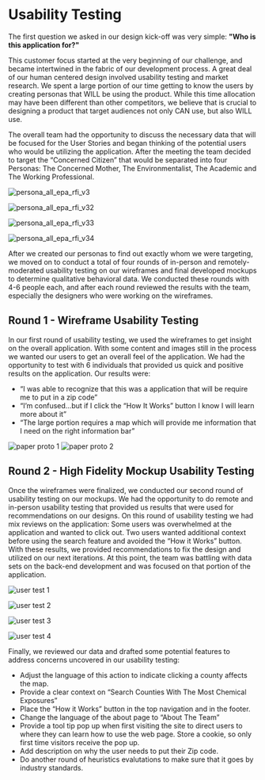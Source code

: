 # Usability Testing

The first question we asked in our design kick-off was very simple: **"Who is this application for?"**

This customer focus started at the very beginning of our challenge, and became intertwined in the fabric of our development process. A great deal of our human centered design involved usability testing and market research. We spent a large portion of our time getting to know the users by creating personas that WILL be using the product. While this time allocation may have been different than other competitors, we believe that is crucial to designing a product that target audiences not only CAN use, but also WILL use.

The overall team had the opportunity to discuss the necessary data that will be focused for the User Stories and began thinking of the potential users who would be utilizing the application. After the meeting the team decided to target the “Concerned Citizen” that would be separated into four Personas: The Concerned Mother, The Environmentalist, The Academic and The Working Professional.

![persona_all_epa_rfi_v3](https://cloud.githubusercontent.com/assets/16209237/11874019/7ce42556-a4ab-11e5-864c-8e6dd2e69d14.jpg)

![persona_all_epa_rfi_v32](https://cloud.githubusercontent.com/assets/16209237/11874023/83a652c4-a4ab-11e5-81f5-20dbb9da428b.jpg)

![persona_all_epa_rfi_v33](https://cloud.githubusercontent.com/assets/16209237/11874028/87f1c5f2-a4ab-11e5-94c7-b2672cf0e8f9.jpg)

![persona_all_epa_rfi_v34](https://cloud.githubusercontent.com/assets/16209237/11874030/8bd5b4f8-a4ab-11e5-855c-01cf4f08944e.jpg)

After we created our personas to find out exactly whom we were targeting, we moved on to conduct a total of four rounds of in-person and remotely-moderated usability testing on our wireframes and final developed mockups to determine qualitative behavioral data. We conducted these rounds with 4-6 people each, and after each round reviewed the results with the team, especially the designers who were working on the wireframes.

## Round 1 - Wireframe Usability Testing

In our first round of usability testing, we used the wireframes to get insight on the overall application. With some content and images still in the process we wanted our users to get an overall feel of the application. We had the opportunity to test with 6 individuals that provided us quick and positive results on the application. Our results were: 
* “I was able to recognize that this was a application that will be require me to put in a zip code”
* “I’m confused…but if I click the “How It Works” button I know I will learn more about it”
* “The large portion requires a map which will provide me information that I need on the right information bar”

![paper proto 1](https://cloud.githubusercontent.com/assets/16209237/11874917/074509a0-a4b0-11e5-98ae-96dd45be0f66.JPG) 
![paper proto 2](https://cloud.githubusercontent.com/assets/16209237/11874920/0a2a2934-a4b0-11e5-9fb7-617b3cdfbf2f.JPG)

## Round 2 - High Fidelity Mockup Usability Testing

Once the wireframes were finalized, we conducted our second round of usability testing on our mockups. We had the opportunity to do remote and in-person usability testing that provided us results that were used for recommendations on our designs. On this round of usability testing we had mix reviews on the application: Some users was overwhelmed at the application and wanted to click out. Two users wanted additional context before using the search feature and avoided the “How it Works” button. With these results, we provided recommendations to fix the design and utilized on our next iterations. At this point, the team was battling with data sets on the back-end development and was focused on that portion of the application. 

![user test 1](https://cloud.githubusercontent.com/assets/16209237/11874638/c6d1b2fc-a4ae-11e5-913d-c23905b61e46.JPG)

![user test 2](https://cloud.githubusercontent.com/assets/16209237/11874622/b8dede22-a4ae-11e5-97db-98655c8e0733.JPG)

![user test 3](https://cloud.githubusercontent.com/assets/16209237/11874624/bb6f0b76-a4ae-11e5-830f-812ce21279a9.png)

![user test 4](https://cloud.githubusercontent.com/assets/16209237/11874628/bf1dd28e-a4ae-11e5-9bef-33133114b7a5.png)

Finally, we reviewed our data and drafted some potential features to address concerns uncovered in our usability testing:

* Adjust the language of this action to indicate clicking a county affects the map. 
* Provide a clear context on “Search Counties With The Most Chemical Exposures”
* Place the “How it Works” button in the top navigation and in the footer. 
* Change the language of the about page to “About The Team” 
* Provide a tool tip pop up when first visiting the site to direct users to where they can learn how to use the web page. Store a cookie, so only first time visitors receive the pop up. 
* Add description on why the user needs to put their Zip code.
* Do another round of heuristics evalutations to make sure that it goes by industry standards.

